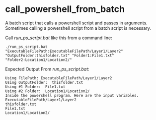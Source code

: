 # call_powershell_from_batch
A batch script that calls a powershell script and passes in arguments. Sometimes calling a powershell script from a batch script is necessary.

Call *run_ps_script.bat* like this from a command line:

`
./run_ps_script.bat "ExecutableFilePath:ExecutableFilePath/Layer1/Layer2" "OutputFolder:thisfolder.txt" "Folder1:File1.txt" "Folder2:Location1/Location2/"
`

Expected Output From *run_ps_script.bat*:

```
Using FilePath: ExecutableFilePath/Layer1/Layer2
Using OutputFolder:  thisfolder.txt
Using #1 Folder:  File1.txt
Using #2 Folder:  Location1/Location2/
Inside the powershell program. Here are the input variables.
ExecutableFilePath/Layer1/Layer2
thisfolder.txt
File1.txt
Location1/Location2/
```
